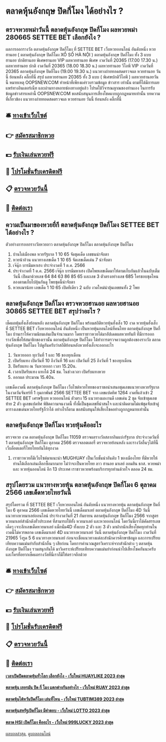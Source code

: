 # ตลาดหุ้นอังกฤษ ปิดกี่โมง ได้อย่างไร ?
## ตรวจหวยพม่าวันนี้ ตลาดหุ้นอังกฤษ ปิดกี่โมง ผลหวยพม่า 280665 SETTEE BET เลือกยังไง ?
ผลการออกรางวัล ตลาดหุ้นอังกฤษ ปิดกี่โมง ที่ SETTEE BET เว็บหวยออนไลน์ อันดับหนึ่ง หวยฮานอย ( ตลาดหุ้นอังกฤษ ปิดกี่โมง XỔ SỐ HÀ NỘI ) ตลาดหุ้นอังกฤษ ปิดกี่โมง ทั้ง 3 แบบ ฮานอย ปกติฮานอย พิเศษฮานอย VIP
ผลหวยฮานอย พิเศษ งวดวันที่ 20365 (17.00 17.30 น.)
ผลหวยฮานอย ปกติ งวดวันที่ 20365 (18.00 18.30 น.)
ผลหวยฮานอย วีไอพี VIP งวดวันที่ 20365 ตลาดหุ้นอังกฤษ ปิดกี่โมง (19.00 19.30 น.)
 แนวทางถ่ายทอดสดตรวจผล หวยฮานอย วันนี้ ย้อนหลัง คลิ๊กที่นี่ 
สรุป ผลหวยฮานอย 20365 ทั้ง 3 แบบ ( พิเศษปกติวีไอพี ) ผลหวยฮานอยวันนี้
หมายเหตุ OOPSNEW.COM ทำหน้าที่เพียงแค่รวบรวมข้อมูล ข่าวสาร เท่านั้น ตามที่ได้มีการเผยแพร่ทางอินเตอร์เน็ท และผ่านทางหลายช่องทางอยู่แล้ว โปรดใช้วิจารณญาณของท่านเอง ในการรับข้อมูลข่าวสารเหล่านี้ OOPSNEW.COM ขอสนับสนุนการเสี่ยงโชคแบบถูกกฎหมายเท่านั้น
บทความที่เกี่ยวข้อง
แนวทางถ่ายทอดสดตรวจผล หวยฮานอย วันนี้ ย้อนหลัง คลิ๊กที่นี่

## 🛎 [ทางเข้าเว็บไซต์](https://bit.ly/3BG5bNw)
## 👉 [สมัครสมาชิกหวย](https://bit.ly/3BG5bNw)
## 💵 [รับเงินเล่นหวยฟรี](https://bit.ly/3C3mvgS)
## 👑 [โปรโมชั่นรับเครดิตฟรี](https://bit.ly/3C3mvgS)
## 📋 [ตรวจหวยวันนี้](https://bit.ly/3C3mvgS)
## 📱 [ติดต่อเรา](https://bit.ly/3C3mvgS)

## ความเป็นมาของหวยยี่กี ตลาดหุ้นอังกฤษ ปิดกี่โมง SETTEE BET ได้อย่างไร ?
ตัวอย่างการออกรางวัลหวยลาว ตลาดหุ้นอังกฤษ ปิดกี่โมง ตลาดหุ้นอังกฤษ ปิดกี่โมง
1. บ้านไผ่เมืองพล หวยรัฐบาล 1 10 65 จัดชุดเด็ด เลขชนน่าจับตา
2. หวยน้าอ้วน แนวทางเลขเด็ด 1 10 65 จัดเลขเด็ดเด่น 7 น่าจับตา
3. เจ๊นุ๊ก บารมีมหาเฮง ประจำงวดที่ 1 ต.ค. 2566
4. ประจำงวดที่ 1 ต.ค. 2566 เจ๊นุ๊ก บารมีมหาเฮง เปิดโพยเลขเด็ดมาให้ตามเก็บกันแล้วในฉบับเต็มวันนี้ เปิดมาด้วยเลข 64 84 63 86 85 65 และเลข 3 ตัวตรงอย่างเลข 685 ใครชอบชุดไหนลองตามเก็บไปลุ้นกันดู โพยชุดนี้น่าจับตา
5. หวยเณรน้อย เลขเด็ด 1 10 65 เปิดทีเดียว 2 ฉบับ งวดใหม่น่าลุ้นเลขชนทั้ง 2 โพย

## ตลาดหุ้นอังกฤษ ปิดกี่โมง ตรวจหวยฮานอย ผลหวยฮานอย 30865 SETTEE BET สรุปว่าอะไร ?
เช็คผลหุ้นฮั่งเส็งย้อนหลัง ตลาดหุ้นอังกฤษ ปิดกี่โมง พร้อมสถิติหวยหุ้นฮั่งเส็ง 10 งวด หวยหุ้นฮั่งเส็ง ที่ SETTEE BET เว็บหวยออนไลน์ อันดับหนึ่ง เป็นหวยหุ้นออนไลน์ที่คนไทย ตลาดหุ้นอังกฤษ ปิดกี่โมง บ้านเราให้ความนิยมเล่นเป็นจำนวนมาก โดยเราชาวหวยได้มาอัปเดตผลหวยทันที ที่มีการออกรางวัลเพื่อให้สมาชิกของเรานั้น ตลาดหุ้นอังกฤษ ปิดกี่โมง ได้ทำการตรวจความถูกต้องของรางวัล ตลาดหุ้นอังกฤษ ปิดกี่โมง ไปดูกันครับว่าสถิติย้อนหลังหวยฮั่งเส็งจะออกอะไร
1. วันหวยออก ทุกวันที่ 1 และ 16 ของทุกเดือน
2. เปิดรับแทง เปิดวันที่ 10 ถึงวันที่ 16 และ เปิดวันที่ 25 ถึงวันที่ 1 ของทุกเดือน
3. ปิดรับแทง ณ วันหวยออก เวลา 15.20น.
4. เวลาเปิดรับแทง แทงได้ 24 ชม. ในช่วงเวลา เปิดรับแทงหวย
5. ออกผล ประมาณ 15.40น.

เลขเด็ดงวดนี้ ตลาดหุ้นอังกฤษ ปิดกี่โมง เว็บไซต์หวยไทยของเราขอนำเสนอชุดเลขแนวทางหวยรัฐบาลในงวดวันจันทร์ที่ 1 กุมภาพันธ์ 2566 SETTEE BET จาก เลขแปดทิศ 1264 งวดที่แล้วเข้า 2 SETTEE BET เศรษฐีเบท หวยออนไลน์ ตัวตรง 15 แนวทางผลงานดี เลขเด่น 2 ชุด จับเข้าชุดเลขท้าย 2 ตัว ดูเลขแปดทิศ พิชิตความจนงวดนี้ ทั้งนี้เป็นชุดเลขที่น่าสนใจ และน่าติดตามไม่แพ้ชุดจับเข้าคู่ตารางเลขเด่นหวยไทยรัฐก็ว่าได้ อย่างไรก็ตาม ขอสนับสนุนให้เสี่ยงโชคอย่างถูกกฎหมายเท่านั้น

## ตลาดหุ้นอังกฤษ ปิดกี่โมง หวยหุ้นคืออะไร
ตรวจหวย งวด ตลาดหุ้นอังกฤษ ปิดกี่โมง 11059 ตรวจผลรางวัลสลากกินแบ่งรัฐบาล ประจำงวดวันที่ 1 ตลาดหุ้นอังกฤษ ปิดกี่โมง ตุลาคม 2566 ตรวจลอตเตอรี่ ตรวจหวยย้อนหลัง และรางวัลอื่นๆได้ที่นี้เว็บล็อตเตอรี่ไทยไทยกันได้ทุกงวด
1. เราชาวหวยก็มีเว็บไซต์มาแนะนำ MUGHUAY เป็นเว็บชั้นนำอันดับ 1 ของเมืองไทย ที่มีหวยให้ท่านได้เลือกเล่นเลือกซื้อมากมาย ไม่ว่าจะเป็นหวยไทย ลาว ฮานอย มาเลย์ ออมสิน ธกส. หวยพม่า และ หวยหุ้นออนไลน์ อีก 13 ประเทศ เราชาวหวยพร้อมบริการทุกท่านด้วยใจ ตลอด 24 ชม.

## สรุปโดยรวม แนวทางหวยหุ้น ตลาดหุ้นอังกฤษ ปิดกี่โมง 6 ตุลาคม 2566 เลขเด็ดหวยไทยวันนี้
สรุปโดยรวม ที่ SETTEE BET เว็บหวยออนไลน์ อันดับหนึ่ง แนวทางหวยหุ้น ตลาดหุ้นอังกฤษ ปิดกี่โมง 6 ตุลาคม 2566 เลขเด็ดหวยไทยวันนี้ เลขเด็ดมาเลย์ ตลาดหุ้นอังกฤษ ปิดกี่โมง 4D วันนี้ แนวทางหวยมาเลย์ออนไลน์ ประจำงวดวันที่ 21 กันยายน ตลาดหุ้นอังกฤษ ปิดกี่โมง 2566 จากสูตรหวยมาเลย์สำนักดังทั่วประเทศ ที่สามารถใช้ทั้ง หวยมาเลย์ และหวยออนไลน์ โดยวันนี้เราได้คัดสรรเลขเด็ดๆ เจาะลึกเลขเด็ดหวยมาเลย์ แม็กนั่ม4D ทั้งแบบ 2 ตัว และ 3 ตัว มาฝากนักเสี่ยงโชคทุกท่านในงวดนี้ไม่ควรพลาด
เลขเด็ดมาเลย์ 4D แนวทางหวยมาเลย์ วันนี้ ตลาดหุ้นอังกฤษ ปิดกี่โมง งวดวันที่ 21965 วิ่งรูด 5 6
แนวทางหวยมาเลย์ ก่อนจะเชื่อแนวทางแต่ละสำนักควรศึกษาข้อมูล และการเปรียบเทียบความแม่นยำกับสำนักอื่น ๆ เสียก่อน โดยการคำนวณสูตรวิเคราะห์จากสำนักต่าง ๆ ตลาดหุ้นอังกฤษ ปิดกี่โมง รวมสนุกกันได้ มาวิเคราะห์เปรียบเทียบความแม่นยำก่อนนำไปเสี่ยงโชคกันนะครับ และใครที่อยากเช็คผลรางวัลที่นี่เราก็มีให้ตรวจอีกด้วย

## 🛎 [ทางเข้าเว็บไซต์](https://bit.ly/3BG5bNw)
## 👉 [สมัครสมาชิกหวย](https://bit.ly/3BG5bNw)
## 💵 [รับเงินเล่นหวยฟรี](https://bit.ly/3C3mvgS)
## 👑 [โปรโมชั่นรับเครดิตฟรี](https://bit.ly/3C3mvgS)
## 📋 [ตรวจหวยวันนี้](https://bit.ly/3C3mvgS)
## 📱 [ติดต่อเรา](https://bit.ly/3C3mvgS)

#### [เวลาเปิดปิดตลาดหุ้นทั่วโลก เลือกยังไง - เว็บใหม่ HUAYLIKE 2023 ล่าสุด](https://atom.io/themes/เวลาเปิดปิดตลาดหุ้นทั่วโลก%20เลือกยังไง%20-%20เว็บใหม่%20huaylike%202023%20ล่าสุด)
#### [ตลาดหุ้น เยอรมัน ปิด กี่ โมง แตกต่างกันอย่างไร - เว็บใหม่ RUAY 2023 ล่าสุด](https://atom.io/themes/ตลาดหุ้น%20เยอรมัน%20ปิด%20กี่%20โมง%20แตกต่างกันอย่างไร%20-%20เว็บใหม่%20ruay%202023%20ล่าสุด)
#### [ตลาดหุ้นไต้หวันปิดกี่โมง เล่นที่ไหน - เว็บใหม่ TUBTIM389 2023 ล่าสุด](https://atom.io/themes/ตลาดหุ้นไต้หวันปิดกี่โมง%20เล่นที่ไหน%20-%20เว็บใหม่%20tubtim389%202023%20ล่าสุด)
#### [ตลาดหุ้นสหรัฐเปิดกี่โมง มีคำตอบ - เว็บใหม่ LOTTO 2023 ล่าสุด](https://atom.io/themes/ตลาดหุ้นสหรัฐเปิดกี่โมง%20มีคำตอบ%20-%20เว็บใหม่%20lotto%202023%20ล่าสุด)
#### [ตลาด HSI เปิดกี่โมง คืออะไร - เว็บใหม่ 999LUCKY 2023 ล่าสุด](https://atom.io/themes/ตลาด%20hsi%20เปิดกี่โมง%20คืออะไร%20-%20เว็บใหม่%20999lucky%202023%20ล่าสุด)

[ผลบอลล่าสุด](https://siamsport.tv "ผลบอลล่าสุด"), [ดูบอลออนไลน์](https://siamsport.tv/ดูบอลสด "ดูบอลออนไลน์")